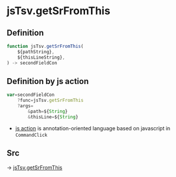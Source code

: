 # jsTsv.getSrFromThis

## Definition

```js.js
function jsTsv.getSrFromThis(
	${pathString},
	${thisLineString},
) -> secondFieldCon
```


## Definition by js action

```js.js
var=secondFieldCon
	?func=jsTsv.getSrFromThis
	?args=
		&path=${String}
		&thisLine=${String}
```

- [js action](#) is annotation-oriented language based on javascript in `CommandClick`



## Src

-> [jsTsv.getSrFromThis](https://github.com/puutaro/CommandClick/blob/master/app/src/main/java/com/puutaro/commandclick/fragment_lib/terminal_fragment/js_interface/tsv/JsTsv.kt#L57)


